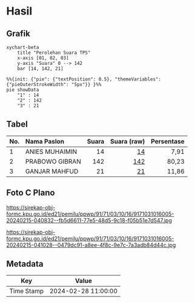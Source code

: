 # Hasil

## Grafik

```mermaid
xychart-beta
    title "Perolehan Suara TPS"
    x-axis [01, 02, 03]
    y-axis "Suara" 0 --> 142
    bar [14, 142, 21]
```

```mermaid
%%{init: {"pie": {"textPosition": 0.5}, "themeVariables": {"pieOuterStrokeWidth": "5px"}} }%%
pie showData
    "1" : 14
    "2" : 142
    "3" : 21
```

## Tabel

| No. | Nama Paslon    | Suara | Suara (raw) | Persentase |
|:--- |:-------------- | -----:| -----------:| ----------:|
| 1   | ANIES MUHAIMIN | 14    | [14][p-1]   | 7,91       |
| 2   | PRABOWO GIBRAN | 142   | [142][p-2]  | 80,23      |
| 3   | GANJAR MAHFUD  | 21    | [21][p-3]   | 11,86      |


[p-1]: https://github.com/gigit-pemilu/pemilu-2024-91-papua/blob/main/pilpres/hitung-suara/sub/91-papua/sub/71-kota-jayapura/sub/03-abepura/sub/1016-way-mhorock/sub/005-tps/sub/paslon-1.txt
[p-2]: https://github.com/gigit-pemilu/pemilu-2024-91-papua/blob/main/pilpres/hitung-suara/sub/91-papua/sub/71-kota-jayapura/sub/03-abepura/sub/1016-way-mhorock/sub/005-tps/sub/paslon-2.txt
[p-3]: https://github.com/gigit-pemilu/pemilu-2024-91-papua/blob/main/pilpres/hitung-suara/sub/91-papua/sub/71-kota-jayapura/sub/03-abepura/sub/1016-way-mhorock/sub/005-tps/sub/paslon-3.txt

## Foto C Plano

https://sirekap-obj-formc.kpu.go.id/ed21/pemilu/ppwp/91/71/03/10/16/9171031016005-20240215-040832--fb5d6611-77e5-48d5-9c18-f05b51e7d547.jpg

https://sirekap-obj-formc.kpu.go.id/ed21/pemilu/ppwp/91/71/03/10/16/9171031016005-20240215-041028--0479dc91-a8ee-4f8c-9e7c-7a3adb84d44c.jpg


## Metadata

| Key        | Value               |
| ---------- | ------------------- |
| Time Stamp | 2024-02-28 11:00:00 |



